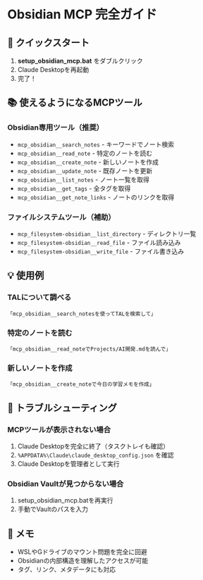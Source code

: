 # Obsidian MCP 完全ガイド

## 🚀 クイックスタート

1. **setup_obsidian_mcp.bat** をダブルクリック
2. Claude Desktopを再起動
3. 完了！

## 📚 使えるようになるMCPツール

### Obsidian専用ツール（推奨）
- `mcp_obsidian__search_notes` - キーワードでノート検索
- `mcp_obsidian__read_note` - 特定のノートを読む
- `mcp_obsidian__create_note` - 新しいノートを作成
- `mcp_obsidian__update_note` - 既存ノートを更新
- `mcp_obsidian__list_notes` - ノート一覧を取得
- `mcp_obsidian__get_tags` - 全タグを取得
- `mcp_obsidian__get_note_links` - ノートのリンクを取得

### ファイルシステムツール（補助）
- `mcp_filesystem-obsidian__list_directory` - ディレクトリ一覧
- `mcp_filesystem-obsidian__read_file` - ファイル読み込み
- `mcp_filesystem-obsidian__write_file` - ファイル書き込み

## 💡 使用例

### TALについて調べる
```
「mcp_obsidian__search_notesを使ってTALを検索して」
```

### 特定のノートを読む
```
「mcp_obsidian__read_noteでProjects/AI開発.mdを読んで」
```

### 新しいノートを作成
```
「mcp_obsidian__create_noteで今日の学習メモを作成」
```

## 🔧 トラブルシューティング

### MCPツールが表示されない場合
1. Claude Desktopを完全に終了（タスクトレイも確認）
2. `%APPDATA%\Claude\claude_desktop_config.json` を確認
3. Claude Desktopを管理者として実行

### Obsidian Vaultが見つからない場合
1. setup_obsidian_mcp.batを再実行
2. 手動でVaultのパスを入力

## 📝 メモ

- WSLやGドライブのマウント問題を完全に回避
- Obsidianの内部構造を理解したアクセスが可能
- タグ、リンク、メタデータにも対応